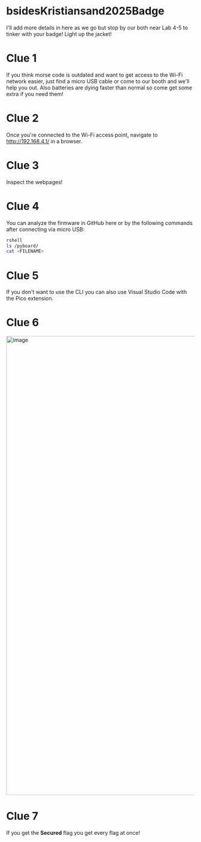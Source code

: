 # bsidesKristiansand2025Badge
I'll add more details in here as we go but stop by our both near Lab 4-5 to tinker with your badge! Light up the jacket! 

# Clue 1
If you think morse code is outdated and want to get access to the Wi-Fi network easier, just find a micro USB cable or come to our booth and we'll help you out. Also batteries are dying faster than normal so come get some extra if you need them! 

# Clue 2
Once you're connected to the Wi-Fi access point, navigate to http://192.168.4.1/ in a browser. 

# Clue 3
Inspect the webpages! 

# Clue 4
You can analyze the firmware in GitHub here or by the following commands after connecting via micro USB: 
```bash
rshell
ls /pyboard/
cat <FILENAME>
```
# Clue 5
If you don't want to use the CLI you can also use Visual Studio Code with the Pico extension. 

# Clue 6
<img width="1225" alt="image" src="https://github.com/user-attachments/assets/b2dd47c7-f8d0-4961-940d-86888bdb1cae" />

# Clue 7
If you get the **Secured** flag you get every flag at once!  

